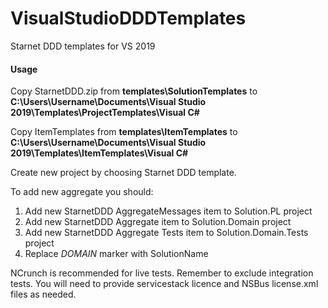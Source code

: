 # VisualStudioDDDTemplates
Starnet DDD templates for VS 2019
#### Usage
Copy StarnetDDD.zip from **templates\SolutionTemplates** to __C:\Users\Username\Documents\Visual Studio 2019\Templates\ProjectTemplates\Visual C#__

Copy ItemTemplates from **templates\ItemTemplates** to __C:\Users\Username\Documents\Visual Studio 2019\Templates\ItemTemplates\Visual C#__


Create new project by choosing Starnet DDD template.

To add new aggregate you should:
1. Add new StarnetDDD AggregateMessages item to Solution.PL project
2. Add new StarnetDDD Aggregate item to Solution.Domain project
3. Add new StarnetDDD Aggregate Tests item to Solution.Domain.Tests project
4. Replace _DOMAIN_ marker with SolutionName

NCrunch is recommended for live tests. Remember to exclude integration tests.
You will need to provide servicestack licence and NSBus license.xml files as needed.

